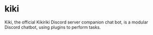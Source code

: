 # kiki
Kiki, the official Kikiriki Discord server companion chat bot, is a modular Discord chatbot, using plugins to perform tasks.
